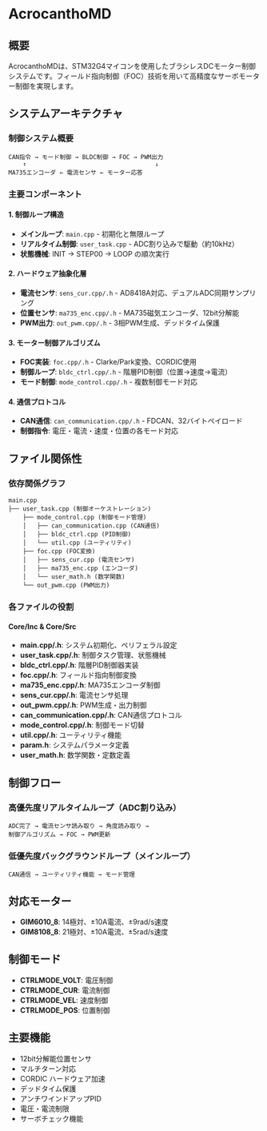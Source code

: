 # AcrocanthoMD

## 概要
AcrocanthoMDは、STM32G4マイコンを使用したブラシレスDCモーター制御システムです。フィールド指向制御（FOC）技術を用いて高精度なサーボモーター制御を実現します。

## システムアーキテクチャ

### 制御システム概要
```
CAN指令 → モード制御 → BLDC制御 → FOC → PWM出力
    ↑                                    ↓
MA735エンコーダ ← 電流センサ ← モーター応答
```

### 主要コンポーネント

#### 1. **制御ループ構造**
- **メインループ**: `main.cpp` - 初期化と無限ループ
- **リアルタイム制御**: `user_task.cpp` - ADC割り込みで駆動（約10kHz）
- **状態機械**: INIT → STEP00 → LOOP の順次実行

#### 2. **ハードウェア抽象化層**
- **電流センサ**: `sens_cur.cpp/.h` - AD8418A対応、デュアルADC同期サンプリング
- **位置センサ**: `ma735_enc.cpp/.h` - MA735磁気エンコーダ、12bit分解能
- **PWM出力**: `out_pwm.cpp/.h` - 3相PWM生成、デッドタイム保護

#### 3. **モーター制御アルゴリズム**
- **FOC実装**: `foc.cpp/.h` - Clarke/Park変換、CORDIC使用
- **制御ループ**: `bldc_ctrl.cpp/.h` - 階層PID制御（位置→速度→電流）
- **モード制御**: `mode_control.cpp/.h` - 複数制御モード対応

#### 4. **通信プロトコル**
- **CAN通信**: `can_communication.cpp/.h` - FDCAN、32バイトペイロード
- **制御指令**: 電圧・電流・速度・位置の各モード対応

## ファイル関係性

### 依存関係グラフ
```
main.cpp
├── user_task.cpp (制御オーケストレーション)
    ├── mode_control.cpp (制御モード管理)
    │   ├── can_communication.cpp (CAN通信)
    │   ├── bldc_ctrl.cpp (PID制御)
    │   └── util.cpp (ユーティリティ)
    ├── foc.cpp (FOC変換)
    │   ├── sens_cur.cpp (電流センサ)
    │   ├── ma735_enc.cpp (エンコーダ)
    │   └── user_math.h (数学関数)
    └── out_pwm.cpp (PWM出力)
```

### 各ファイルの役割

#### Core/Inc & Core/Src
- **main.cpp/.h**: システム初期化、ペリフェラル設定
- **user_task.cpp/.h**: 制御タスク管理、状態機械
- **bldc_ctrl.cpp/.h**: 階層PID制御器実装
- **foc.cpp/.h**: フィールド指向制御変換
- **ma735_enc.cpp/.h**: MA735エンコーダ制御
- **sens_cur.cpp/.h**: 電流センサ処理
- **out_pwm.cpp/.h**: PWM生成・出力制御
- **can_communication.cpp/.h**: CAN通信プロトコル
- **mode_control.cpp/.h**: 制御モード切替
- **util.cpp/.h**: ユーティリティ機能
- **param.h**: システムパラメータ定義
- **user_math.h**: 数学関数・定数定義

## 制御フロー

### 高優先度リアルタイムループ（ADC割り込み）
```
ADC完了 → 電流センサ読み取り → 角度読み取り → 
制御アルゴリズム → FOC → PWM更新
```

### 低優先度バックグラウンドループ（メインループ）
```
CAN通信 → ユーティリティ機能 → モード管理
```

## 対応モーター
- **GIM6010_8**: 14極対、±10A電流、±9rad/s速度
- **GIM8108_8**: 21極対、±10A電流、±5rad/s速度

## 制御モード
- **CTRLMODE_VOLT**: 電圧制御
- **CTRLMODE_CUR**: 電流制御
- **CTRLMODE_VEL**: 速度制御
- **CTRLMODE_POS**: 位置制御

## 主要機能
- 12bit分解能位置センサ
- マルチターン対応
- CORDIC ハードウェア加速
- デッドタイム保護
- アンチワインドアップPID
- 電圧・電流制限
- サーボチェック機能